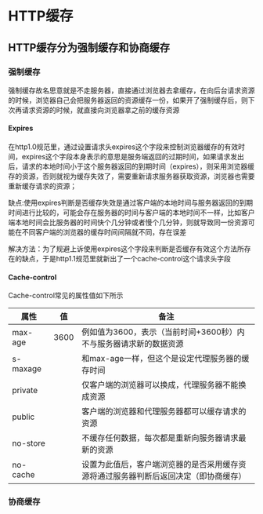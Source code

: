 # HTTP缓存

## HTTP缓存分为强制缓存和协商缓存

### 强制缓存

强制缓存故名思意就是不走服务器，直接通过浏览器去拿缓存，在向后台请求资源的时候，浏览器自己会把服务器返回的资源缓存一份，如果开了强制缓存后，则下次再请求资源的时候，就直接向浏览器拿之前的缓存资源

#### Expires

在http1.0规范里，通过设置请求头expires这个字段来控制浏览器缓存的有效时间，expires这个字段本身表示的意思是服务端返回的过期时间，如果请求发出后，请求的本地时间小于这个服务器返回的到期时间（expires），则采用浏览器缓存的资源，否则就视为缓存失效了，需要重新请求服务器获取资源，浏览器也需要重新缓存请求的资源；

缺点:使用expires判断是否缓存失效是通过客户端的本地时间与服务器返回的到期时间进行比较的，可能会存在服务器的时间与客户端的本地时间不一样，比如客户端本地时间会比服务器的时间快个几分钟或者慢个几分钟，则就导致同一份资源可能在不同客户端的浏览器的缓存时间间隔就不同，存在误差

解决方法：为了规避上诉使用expires这个字段来判断是否缓存有效这个方法所存在的缺点，于是http1.1规范里就新出了一个cache-control这个请求头字段

#### Cache-control

Cache-control常见的属性值如下所示

|属性   |值  |备注|
-------|----|-----
max-age|3600|例如值为3600，表示（当前时间+3600秒）内不与服务器请求新的数据资源
s-maxage|    |和max-age一样，但这个是设定代理服务器的缓存时间
private|    |仅客户端的浏览器可以换成，代理服务器不能换成资源
public|     |客户端的浏览器和代理服务器都可以缓存请求的资源
no-store|   |不缓存任何数据，每次都是重新向服务器请求最新的资源
no-cache|   |设置为此值后，客户端浏览器的是否采用缓存资源将通过服务器判断后返回决定（即协商缓存）

### 协商缓存



